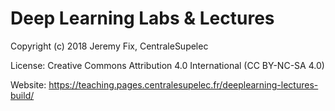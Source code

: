 # Deep Learning Labs & Lectures


Copyright (c) 2018 Jeremy Fix, CentraleSupelec

License: Creative Commons Attribution 4.0 International (CC BY-NC-SA 4.0)

Website: https://teaching.pages.centralesupelec.fr/deeplearning-lectures-build/

